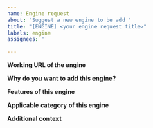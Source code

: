 ```yaml
---
name: Engine request
about: 'Suggest a new engine to be add '
title: "[ENGINE] <your engine request title>"
labels: engine
assignees: ''

---
```


<!-- PLEASE FILL THESE FIELDS, IT REALLY HELPS THE MAINTAINERS OF Websurfx -->

**Working URL of the engine**
<!-- Please check if the engine is responding correctly before submitting it. -->

**Why do you want to add this engine?**
<!-- What's special about this engine? Is it open source or libre? -->

**Features of this engine**
<!-- Features of this engine: Doesn't track its users, fast, easy to integrate, ... -->

**Applicable category of this engine**
<!-- Where should this new engine fit in Websurfx? Current categories in Websurfx:
general, files, images, it, map, music, news, science, social media and videos.
You can add multiple categories at the same time. -->

**Additional context**
<!-- Add any other context about this engine here. -->
